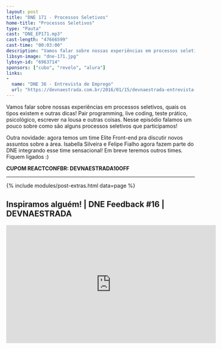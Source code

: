 ```yaml
---
layout: post
title: "DNE 171 - Processos Seletivos"
home-title: "Processos Seletivos"
type: "Pauta"
cast: "DNE_EP171.mp3"
cast-length: "47666599"
cast-time: "00:03:00"
description: "Vamos falar sobre nossas experiências em processos seletivos, quais os tipos existem e outras dicas! Pair programming, live coding, teste prático, psicológico, escrever na lousa e outras coisas. Nesse episódio falamos um pouco sobre como são alguns processos seletivos que participamos!"
libsyn-image: "dne-171.jpg"
lybsyn-id: "6963714"
sponsors: ["cubo", "revelo", "alura"]
links:
-
  name: "DNE 36 - Entrevista de Emprego"
  url: "https://devnaestrada.com.br/2016/01/15/devnaestrada-entrevista-de-emprego.html"
---
```


Vamos falar sobre nossas experiências em processos seletivos, quais os tipos existem e outras dicas! Pair programming, live coding, teste prático, psicológico, escrever na lousa e outras coisas. Nesse episódio falamos um pouco sobre como são alguns processos seletivos que participamos!

Outra novidade: agora temos um time Elite Front-end pra discutir novos assuntos sobre a área. Isabella Silveira e Felipe Fialho agora fazem parte do DNE integrando esse time sensacional! Em breve teremos outros times. Fiquem ligados :)

<strong>CUPOM REACTCONFBR: DEVNAESTRADA10OFF</strong>

---

{% include modules/post-extras.html data=page %}

<section class="post-youtube">
  <h2 class="post-youtube-title">
    Inspiramos alguém! | DNE Feedback #16 | DEVNAESTRADA
  </h2>
  <div class="v-wrapper">
    <iframe class="v-iframe" width="560" height="315" src="https://www.youtube.com/embed/XOBSbWRX8Qw" frameborder="0" allowfullscreen></iframe>
  </div>
</section>
